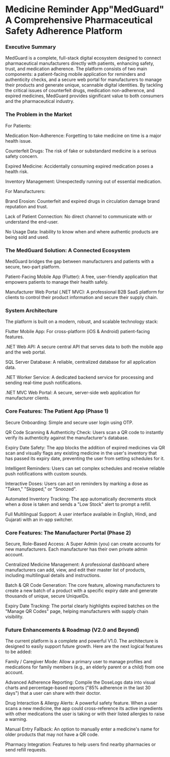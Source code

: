 # Medicine Reminder App"MedGuard" A Comprehensive Pharmaceutical Safety Adherence Platform
### Executive Summary
MedGuard is a complete, full-stack digital ecosystem designed to connect pharmaceutical manufacturers directly with patients, enhancing safety, trust, and medication adherence. The platform consists of two main components: a patient-facing mobile application for reminders and authenticity checks, and a secure web portal for manufacturers to manage their products and generate unique, scannable digital identities. By tackling the critical issues of counterfeit drugs, medication non-adherence, and expired medicines, MedGuard provides significant value to both consumers and the pharmaceutical industry.

### The Problem in the Market
For Patients:

Medication Non-Adherence: Forgetting to take medicine on time is a major health issue.

Counterfeit Drugs: The risk of fake or substandard medicine is a serious safety concern.

Expired Medicine: Accidentally consuming expired medication poses a health risk.

Inventory Management: Unexpectedly running out of essential medication.

For Manufacturers:

Brand Erosion: Counterfeit and expired drugs in circulation damage brand reputation and trust.

Lack of Patient Connection: No direct channel to communicate with or understand the end-user.

No Usage Data: Inability to know when and where authentic products are being sold and used.

### The MedGuard Solution: A Connected Ecosystem
MedGuard bridges the gap between manufacturers and patients with a secure, two-part platform.

Patient-Facing Mobile App (Flutter): A free, user-friendly application that empowers patients to manage their health safely.

Manufacturer Web Portal (.NET MVC): A professional B2B SaaS platform for clients to control their product information and secure their supply chain.

### System Architecture
The platform is built on a modern, robust, and scalable technology stack:

Flutter Mobile App: For cross-platform (iOS & Android) patient-facing features.

.NET Web API: A secure central API that serves data to both the mobile app and the web portal.

SQL Server Database: A reliable, centralized database for all application data.

.NET Worker Service: A dedicated backend service for processing and sending real-time push notifications.

.NET MVC Web Portal: A secure, server-side web application for manufacturer clients.

### Core Features: The Patient App (Phase 1)
Secure Onboarding: Simple and secure user login using OTP.

QR Code Scanning & Authenticity Check: Users scan a QR code to instantly verify its authenticity against the manufacturer's database.

Expiry Date Safety: The app blocks the addition of expired medicines via QR scan and visually flags any existing medicine in the user's inventory that has passed its expiry date, preventing the user from setting schedules for it.

Intelligent Reminders: Users can set complex schedules and receive reliable push notifications with custom sounds.

Interactive Doses: Users can act on reminders by marking a dose as "Taken," "Skipped," or "Snoozed".

Automated Inventory Tracking: The app automatically decrements stock when a dose is taken and sends a "Low Stock" alert to prompt a refill.

Full Multilingual Support: A user interface available in English, Hindi, and Gujarati with an in-app switcher.

### Core Features: The Manufacturer Portal (Phase 2)
Secure, Role-Based Access: A Super Admin (you) can create accounts for new manufacturers. Each manufacturer has their own private admin account.

Centralized Medicine Management: A professional dashboard where manufacturers can add, view, and edit their master list of products, including multilingual details and instructions.

Batch & QR Code Generation: The core feature, allowing manufacturers to create a new batch of a product with a specific expiry date and generate thousands of unique, secure UniqueIDs.

Expiry Date Tracking: The portal clearly highlights expired batches on the "Manage QR Codes" page, helping manufacturers with supply chain visibility.

### Future Enhancements & Roadmap (V2.0 and Beyond)
The current platform is a complete and powerful V1.0. The architecture is designed to easily support future growth. Here are the next logical features to be added:

Family / Caregiver Mode: Allow a primary user to manage profiles and medications for family members (e.g., an elderly parent or a child) from one account.

Advanced Adherence Reporting: Compile the DoseLogs data into visual charts and percentage-based reports ("85% adherence in the last 30 days") that a user can share with their doctor.

Drug Interaction & Allergy Alerts: A powerful safety feature. When a user scans a new medicine, the app could cross-reference its active ingredients with other medications the user is taking or with their listed allergies to raise a warning.

Manual Entry Fallback: An option to manually enter a medicine's name for older products that may not have a QR code.

Pharmacy Integration: Features to help users find nearby pharmacies or send refill requests.
